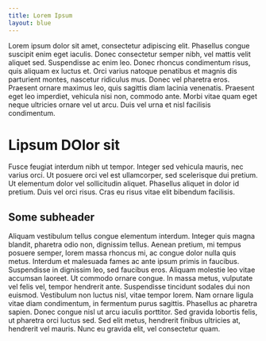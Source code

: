 ```yaml
---
title: Lorem Ipsum
layout: blue
---
```


Lorem ipsum dolor sit amet, consectetur adipiscing elit. Phasellus congue suscipit enim eget iaculis. Donec consectetur semper nibh, vel mattis velit aliquet sed. Suspendisse ac enim leo. Donec rhoncus condimentum risus, quis aliquam ex luctus et. Orci varius natoque penatibus et magnis dis parturient montes, nascetur ridiculus mus. Donec vel pharetra eros. Praesent ornare maximus leo, quis sagittis diam lacinia venenatis. Praesent eget leo imperdiet, vehicula nisi non, commodo ante. Morbi vitae quam eget neque ultricies ornare vel ut arcu. Duis vel urna et nisl facilisis condimentum.

# Lipsum DOlor sit

Fusce feugiat interdum nibh ut tempor. Integer sed vehicula mauris, nec varius orci. Ut posuere orci vel est ullamcorper, sed scelerisque dui pretium. Ut elementum dolor vel sollicitudin aliquet. Phasellus aliquet in dolor id pretium. Duis vel orci risus. Cras eu risus vitae elit bibendum facilisis.

## Some subheader

Aliquam vestibulum tellus congue elementum interdum. Integer quis magna blandit, pharetra odio non, dignissim tellus. Aenean pretium, mi tempus posuere semper, lorem massa rhoncus mi, ac congue dolor nulla quis metus. Interdum et malesuada fames ac ante ipsum primis in faucibus. Suspendisse in dignissim leo, sed faucibus eros. Aliquam molestie leo vitae accumsan laoreet. Ut commodo ornare congue. In massa metus, vulputate vel felis vel, tempor hendrerit ante. Suspendisse tincidunt sodales dui non euismod. Vestibulum non luctus nisl, vitae tempor lorem. Nam ornare ligula vitae diam condimentum, in fermentum purus sagittis. Phasellus ac pharetra sapien. Donec congue nisl ut arcu iaculis porttitor. Sed gravida lobortis felis, ut pharetra orci luctus sed. Sed elit metus, hendrerit finibus ultricies at, hendrerit vel mauris. Nunc eu gravida elit, vel consectetur quam.
